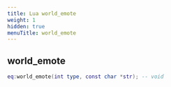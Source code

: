 ```yaml
---
title: Lua world_emote
weight: 1
hidden: true
menuTitle: world_emote
---
```

## world_emote
```lua
eq:world_emote(int type, const char *str); -- void
```